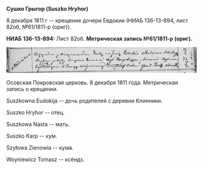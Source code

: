 **Сушко Грыгор (Suszko Hryhor)**

8 декабря 1811 г -- крещение дочери Евдокии (НИАБ 136-13-894, лист 82об,
№61/1811-р (ориг)).

**НИАБ 136-13-894:** Лист 82об. **Метрическая запись №61/1811-р
(ориг).**

![](./media/b76ca809a5fe64dc1024ed05a81c8e5acf9a162e.png)

Осовская Покровская церковь. 8 декабря 1811 года. Метрическая запись о
крещении.

Suszkowna Eudokija -- дочь родителей с деревни Клинники.

Suszko Hryhor -- отец.

Suszkowa Nasta -- мать.

Suszko Karp -- кум.

Szyłowa Zienowia -- кума.

Woyniewicz Tomasz -- ксёндз.
